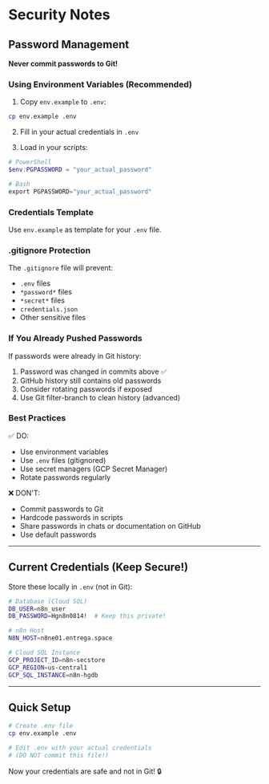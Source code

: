 # Security Notes

## Password Management

**Never commit passwords to Git!**

### Using Environment Variables (Recommended)

1. Copy `env.example` to `.env`:
```bash
cp env.example .env
```

2. Fill in your actual credentials in `.env`

3. Load in your scripts:
```powershell
# PowerShell
$env:PGPASSWORD = "your_actual_password"

# Bash
export PGPASSWORD="your_actual_password"
```

### Credentials Template

Use `env.example` as template for your `.env` file.

### .gitignore Protection

The `.gitignore` file will prevent:
- `.env` files
- `*password*` files
- `*secret*` files
- `credentials.json`
- Other sensitive files

### If You Already Pushed Passwords

If passwords were already in Git history:
1. Password was changed in commits above ✅
2. GitHub history still contains old passwords
3. Consider rotating passwords if exposed
4. Use Git filter-branch to clean history (advanced)

### Best Practices

✅ DO:
- Use environment variables
- Use `.env` files (gitignored)
- Use secret managers (GCP Secret Manager)
- Rotate passwords regularly

❌ DON'T:
- Commit passwords to Git
- Hardcode passwords in scripts
- Share passwords in chats or documentation on GitHub
- Use default passwords

---

## Current Credentials (Keep Secure!)

Store these locally in `.env` (not in Git):

```bash
# Database (Cloud SQL)
DB_USER=n8n_user
DB_PASSWORD=Hgn8n0814!  # Keep this private!

# n8n Host
N8N_HOST=n8ne01.entrega.space

# Cloud SQL Instance
GCP_PROJECT_ID=n8n-secstore
GCP_REGION=us-central1
GCP_SQL_INSTANCE=n8n-hgdb
```

---

## Quick Setup

```bash
# Create .env file
cp env.example .env

# Edit .env with your actual credentials
# (DO NOT commit this file!)
```

Now your credentials are safe and not in Git! 🔒

